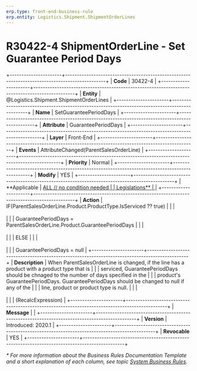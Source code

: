 ```yaml
---
erp.type: front-end-business-rule
erp.entity: Logistics.Shipment.ShipmentOrderLines
---
```


# R30422-4 ShipmentOrderLine - Set Guarantee Period Days
+----------------------+-----------------------------------------------------------------------------------------------+
| **Code**             | 30422-4                                                                                       |
+----------------------+-----------------------------------------------------------------------------------------------+
| **Entity**           | @Logistics.Shipment.ShipmentOrderLines                                                        |
+----------------------+-----------------------------------------------------------------------------------------------+
| **Name**             | SetGuaranteePeriodDays                                                                        |
+----------------------+-----------------------------------------------------------------------------------------------+
| **Attribute**        | GuaranteePeriodDays                                                                           |
+----------------------+-----------------------------------------------------------------------------------------------+
| **Layer**            | Front-End                                                                                     |
+----------------------+-----------------------------------------------------------------------------------------------+
| **Events**           | AttributeChanged(ParentSalesOrderLine)                                                        |
+----------------------+-----------------------------------------------------------------------------------------------+
| **Priority**         | Normal                                                                                        |
+----------------------+-----------------------------------------------------------------------------------------------+
| **Modify**           | YES                                                                                           |
+----------------------+-----------------------------------------------------------------------------------------------+
| **Applicable         | [ALL // no condition needed                                                                   |
| Legislations**       | ](xref:applicable-legislations)                                                               |
+----------------------+-----------------------------------------------------------------------------------------------+
| **Action**           | IF(ParentSalesOrderLine.Product.ProductType.IsServiced ?? true)                               |
|                      | <br/><br/>                                                                                    |
|                      | GuaranteePeriodDays = ParentSalesOrderLine.Product.GuaranteePeriodDays                        |
|                      | <br/><br/>                                                                                    |
|                      | ELSE                                                                                          |
|                      | <br/><br/>                                                                                    |
|                      | GuaranteePeriodDays = null                                                                    |
+----------------------+-----------------------------------------------------------------------------------------------+
| **Description**      | When ParentSalesOrderLine is changed, if the line has a product with a product type that is   |
|                      | serviced, GuaranteePeriodDays should be chnaged to the number of days specified in the        |
|                      | product\'s GuaranteePeriodDays. GuaranteePeriodDays should be changed to null if any of the   |
|                      | line, product or product type is null.                                                        |
|                      | <br/><br/>                                                                                    |
|                      | (RecalcExpression)                                                                            |
+----------------------+-----------------------------------------------------------------------------------------------+
| **Message**          |                                                                                               |
+----------------------+-----------------------------------------------------------------------------------------------+
| **Version**          | Introduced: 2020.1                                                                            |
+----------------------+-----------------------------------------------------------------------------------------------+
| **Revocable**        | YES                                                                                           |
+----------------------+-----------------------------------------------------------------------------------------------+

*\* For more information about the Business Rules Documentation Template and a short explanation of each column, see
topic [System Business Rules](../templates/template-description-system-business-rules.md).*
